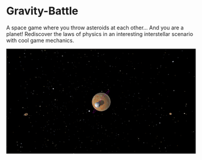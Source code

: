 # Gravity-Battle
A space game where you throw asteroids at each other... And you are a planet! Rediscover the laws of physics in an interesting interstellar scenario with cool game mechanics.

![Gravity Battle Image](Images/Gravity-Battle-Image.PNG?raw=true)
